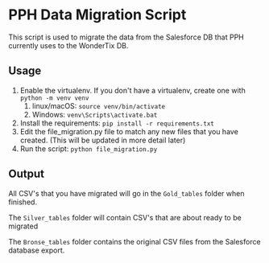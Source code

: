 # PPH Data Migration Script

This script is used to migrate the data from the Salesforce DB that PPH currently uses to the WonderTix DB.

## Usage

1. Enable the virtualenv. If you don't have a virtualenv, create one with `python -m venv venv`
   1. linux/macOS: `source venv/bin/activate`
   2. Windows: `venv\Scripts\activate.bat`
2. Install the requirements: `pip install -r requirements.txt`
3. Edit the file_migration.py file to match any new files that you have created. (This will be updated in more detail later)
4. Run the script: `python file_migration.py`

## Output

All CSV's that you have migrated will go in the `Gold_tables` folder when finished.

The `Silver_tables` folder will contain CSV's that are about ready to be migrated

The `Bronse_tables` folder contains the original CSV files from the Salesforce database export.
